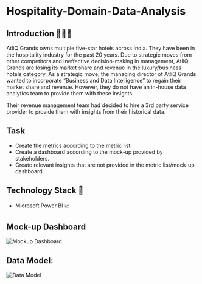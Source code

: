 # Hospitality-Domain-Data-Analysis

## Introduction 🙋🏻‍♂️

AtliQ Grands owns multiple five-star hotels across India. They have been in the hospitality industry for the past 20 years. Due to strategic moves from other competitors and ineffective decision-making in management, AtliQ Grands are losing its market share and revenue in the luxury/business hotels category. As a strategic move, the managing director of AtliQ Grands wanted to incorporate “Business and Data Intelligence” to regain their market share and revenue. However, they do not have an in-house data analytics team to provide them with these insights.

Their revenue management team had decided to hire a 3rd party service provider to provide them with insights from their historical data.

## Task
- Create the metrics according to the metric list.
- Create a dashboard according to the mock-up provided by stakeholders.
- Create relevant insights that are not provided in the metric list/mock-up dashboard.

## Technology Stack 🔧
- Microsoft Power BI 📈

## Mock-up Dashboard
![Mockup Dashboard](https://github.com/devschow/Hospitality-Domain-Data-Analysis/blob/main/mock%20up%20dashboard_atliq%20grands.png?raw=true)

## Data Model:

![Data Model](https://github.com/devschow/Hospitality-Domain-Data-Analysis/blob/main/Data_model.jpg?raw=true)

